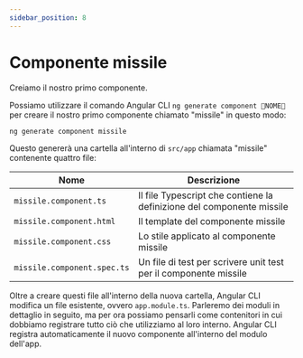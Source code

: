 ```yaml
---
sidebar_position: 8
---
```


# Componente missile

Creiamo il nostro primo componente.

Possiamo utilizzare il comando Angular CLI `ng generate component 🐧NOME🐧` per creare il nostro primo componente chiamato "missile" in questo modo:

```shell
ng generate component missile
```

Questo genererà una cartella all'interno di `src/app` chiamata "missile" contenente quattro file:

| **Nome**    | **Descrizione** |
| -------- | ------- |
| `missile.component.ts`  | Il file Typescript che contiene la definizione del componente missile |
| `missile.component.html` | Il template del componente missile   |
| `missile.component.css`    | Lo stile applicato al componente missile   |
| `missile.component.spec.ts`    | Un file di test per scrivere unit test per il componente missile  |

Oltre a creare questi file all'interno della nuova cartella, Angular CLI modifica un file esistente, ovvero `app.module.ts`. Parleremo dei moduli in dettaglio in seguito, ma per ora possiamo pensarli come contenitori in cui dobbiamo registrare tutto ciò che utilizziamo al loro interno. Angular CLI registra automaticamente il nuovo componente all'interno del modulo dell'app.